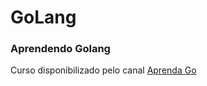 <h1> GoLang </h1>

<h3>Aprendendo Golang</h3>

Curso disponibilizado pelo canal [Aprenda Go](https://www.youtube.com/c/AprendaGo)
